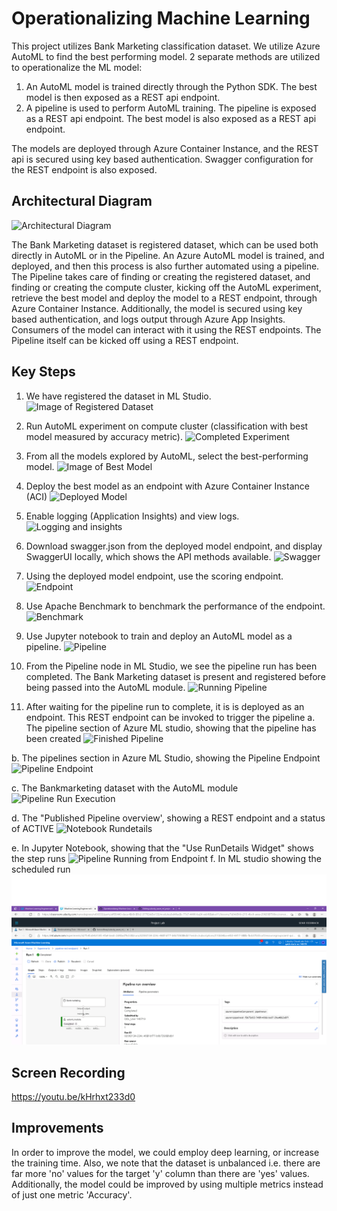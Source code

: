 # Operationalizing Machine Learning
This project utilizes Bank Marketing classification dataset. We utilize Azure AutoML to find the best performing model.
2 separate methods are utilized to operationalize the ML model:
1. An AutoML model is trained directly through the Python SDK. The best model is then exposed as a REST api endpoint.
2. A pipeline is used to perform AutoML training. The pipeline is exposed as a REST api endpoint. The best model is also exposed as a REST api endpoint.

The models are deployed through Azure Container Instance, and the REST api is secured using key based authentication. Swagger configuration for the REST endpoint is also exposed.

## Architectural Diagram
![Architectural Diagram](./arch_diagram.PNG)

The Bank Marketing dataset is registered dataset, which can be used both directly in AutoML or in the Pipeline. An Azure AutoML model is trained, and deployed, and then this process is also further automated using a pipeline. The Pipeline takes care of finding or creating the registered dataset, and finding or creating the compute cluster, kicking off the AutoML experiment, retrieve the best model and deploy the model to a REST endpoint, through Azure Container Instance. Additionally, the model is secured using key based authentication, and logs output through Azure App Insights. Consumers of the model can interact with it using the REST endpoints. The Pipeline itself can be kicked off using a REST endpoint.

## Key Steps
1. We have registered the dataset in ML Studio. ![Image of Registered Dataset](../screenshots/s1.PNG)

2. Run AutoML experiment on compute cluster (classification with best model measured by accuracy metric). ![Completed Experiment](../screenshots/s2.PNG)

3. From all the models explored by AutoML, select the best-performing model. ![Image of Best Model](../screenshots/s3.PNG)

4. Deploy the best model as an endpoint with Azure Container Instance (ACI) ![Deployed Model](../screenshots/s4.PNG)

5. Enable logging (Application Insights) and view logs. ![Logging and insights](../screenshots/s5.PNG)

6. Download swagger.json from the deployed model endpoint, and display SwaggerUI locally, which shows the API methods available. ![Swagger](../screenshots/s6.PNG)

7. Using the deployed model endpoint, use the scoring endpoint. ![Endpoint](../screenshots/s7.PNG)

8. Use Apache Benchmark to benchmark the performance of the endpoint. ![Benchmark](../screenshots/s8.PNG)

9. Use Jupyter notebook to train and deploy an AutoML model as a pipeline. ![Pipeline](../screenshots/s9.PNG)

10. From the Pipeline node in ML Studio, we see the pipeline run has been completed. The Bank Marketing dataset is present and registered before being passed into the AutoML module. ![Running Pipeline](../screenshots/s10.PNG)

11. After waiting for the pipeline run to complete, it is is deployed as an endpoint. This REST endpoint can be invoked to trigger the pipeline 
a. The pipeline section of Azure ML studio, showing that the pipeline has been created  ![Finished Pipeline](../screenshots/s11a.PNG)

b. The pipelines section in Azure ML Studio, showing the Pipeline Endpoint ![Pipeline Endpoint](../screenshots/s11b.PNG)

c. The Bankmarketing dataset with the AutoML module ![Pipeline Run Execution](../screenshots/s11c.PNG)

d. The "Published Pipeline overview', showing a REST endpoint and a status of ACTIVE ![Notebook Rundetails](../screenshots/s11d.PNG)

e. In Jupyter Notebook, showing that the "Use RunDetails Widget" shows the step runs ![Pipeline Running from Endpoint](../screenshots/s11e.PNG)
f. In ML studio showing the scheduled run ![Pipeline Run](./screenshots/s11f.PNG)

## Screen Recording
https://youtu.be/kHrhxt233d0

## Improvements
In order to improve the model, we could employ deep learning, or increase the training time. Also, we note that the dataset is unbalanced i.e. there are far more 'no' values for the target 'y' column than there are 'yes' values. Additionally, the model could be improved by using multiple metrics instead of just one metric 'Accuracy'.
